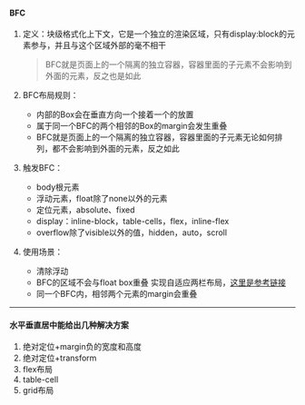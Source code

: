 #### BFC

1. 定义：块级格式化上下文，它是一个独立的渲染区域，只有display:block的元素参与，并且与这个区域外部的毫不相干

   > BFC就是页面上的一个隔离的独立容器，容器里面的子元素不会影响到外面的元素，反之也是如此

2. BFC布局规则：

   + 内部的Box会在垂直方向一个接着一个的放置
   + 属于同一个BFC的两个相邻的Box的margin会发生重叠
   + BFC就是页面上的一个隔离的独立容器，容器里面的子元素无论如何排列，都不会影响到外面的元素，反之如此

3. 触发BFC：

   + body根元素
   + 浮动元素，float除了none以外的元素
   + 定位元素，absolute、fixed
   + display：inline-block，table-cells，flex，inline-flex
   + overflow除了visible以外的值，hidden，auto，scroll

4. 使用场景：

   + 清除浮动
   + BFC的区域不会与float  box重叠 实现自适应两栏布局，[这里是参考链接](https://blog.csdn.net/sinat_36422236/article/details/88763187)
   + 同一个BFC内，相邻两个元素的margin会重叠

---

#### 水平垂直居中能给出几种解决方案

1. 绝对定位+margin负的宽度和高度
2. 绝对定位+transform
3. flex布局
4. table-cell
5. grid布局






























